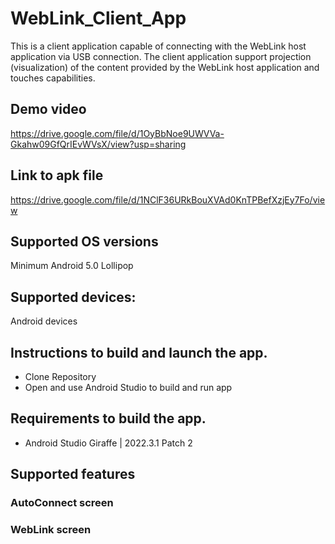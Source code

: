 # WebLink_Client_App
This is a client application capable of connecting with the WebLink host application via USB 
connection. The client application support projection (visualization) of the content provided by the 
WebLink host application and touches capabilities.

## Demo video
https://drive.google.com/file/d/1OyBbNoe9UWVVa-Gkahw09GfQrIEvWVsX/view?usp=sharing
## Link to apk file
https://drive.google.com/file/d/1NClF36URkBouXVAd0KnTPBefXzjEy7Fo/view

 ## Supported OS versions
 Minimum Android 5.0 Lollipop
 ## Supported devices: 
 Android devices
 ## Instructions to build and launch the app.
- Clone Repository
- Open and use Android Studio to build and run app
 ## Requirements to build the app.
  - Android Studio Giraffe | 2022.3.1 Patch 2
 ## Supported features
  ### AutoConnect screen
  ### WebLink screen
  

